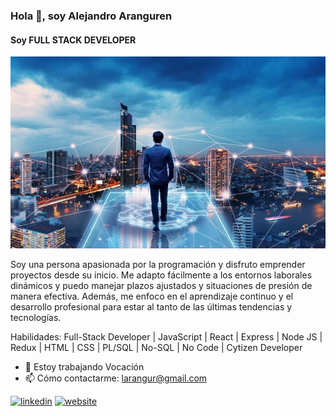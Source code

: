 ### Hola 👋, soy Alejandro Aranguren
#### Soy FULL STACK DEVELOPER
![Soy FULL STACK DEVELOPER](https://github.com/larangur/larangur/blob/main/bannerGit.jpeg)

Soy una persona apasionada por la programación y disfruto emprender proyectos desde su inicio. Me adapto fácilmente a los entornos laborales dinámicos y puedo manejar plazos ajustados y situaciones de presión de manera efectiva. Además, me enfoco en el aprendizaje continuo y el desarrollo profesional para estar al tanto de las últimas tendencias y tecnologías.

Habilidades: Full-Stack Developer | JavaScript | React | Express | Node JS | Redux | HTML | CSS | PL/SQL | No-SQL | No Code | Cytizen Developer

- 🔭 Estoy trabajando Vocación
- 📫 Cómo contactarme: larangur@gmail.com 


[<img src='https://cdn.jsdelivr.net/npm/simple-icons@3.0.1/icons/linkedin.svg' alt='linkedin' height='40'>](https://www.linkedin.com/in/larangurcol/)  [<img src='https://cdn.jsdelivr.net/npm/simple-icons@3.0.1/icons/icloud.svg' alt='website' height='40'>](larangurti.com)  

